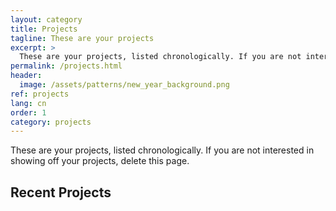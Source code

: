 ```yaml
---
layout: category
title: Projects
tagline: These are your projects
excerpt: >
  These are your projects, listed chronologically. If you are not interested in showing off your projects, delete this page.
permalink: /projects.html
header:
  image: /assets/patterns/new_year_background.png
ref: projects
lang: cn
order: 1
category: projects
---
```


These are your projects, listed chronologically. If you are not interested in showing off your projects, delete this page.

<h2>Recent Projects</h2>
<div>&nbsp;</div>

